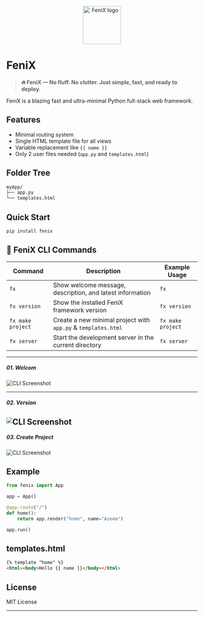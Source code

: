 <p align="center">
  <img src="https://i.postimg.cc/VspF3NCC/Fenix-logo-icon.png" alt="FeniX logo" width="100">
</p>

# FeniX

> **🔥 FeniX — No fluff. No clutter. Just simple, fast, and ready to deploy.**

FeniX is a blazing fast and ultra-minimal Python full-stack web framework.



## Features
- Minimal routing system
- Single HTML template file for all views
- Variable replacement like `{{ name }}`
- Only 2 user files needed (`app.py` and `templates.html`)

## Folder Tree
```bash
myApp/
├── app.py
└── templates.html
````
## Quick Start

```bash
pip install fenix
```

## 📜 FeniX CLI Commands

| Command              | Description                                                   | Example Usage           |
|----------------------|---------------------------------------------------------------|-------------------------|
| `fx`                 | Show welcome message, description, and latest information     | `fx`                    |
| `fx version`         | Show the installed FeniX framework version                    | `fx version`            |
| `fx make project`    | Create a new minimal project with `app.py` & `templates.html`  | `fx make project`       |
| `fx server`          | Start the development server in the current directory         | `fx server`             |


---
##### 01. Welcom
![CLI Screenshot](https://i.postimg.cc/QxFdK4B5/image.png)

---
##### 02. Version
![CLI Screenshot](https://i.postimg.cc/BbLfbzhn/image.png)
---
##### 03. Create Project
![CLI Screenshot](https://i.postimg.cc/DZQbDCQm/image.png)
## Example
```python
from fenix import App

app = App()

@app.route("/")
def home():
    return app.render("home", name="Azeem")

app.run()
```
## templates.html
```html
{% template "home" %}
<html><body>Hello {{ name }}</body></html>
```
## License
MIT License


---

